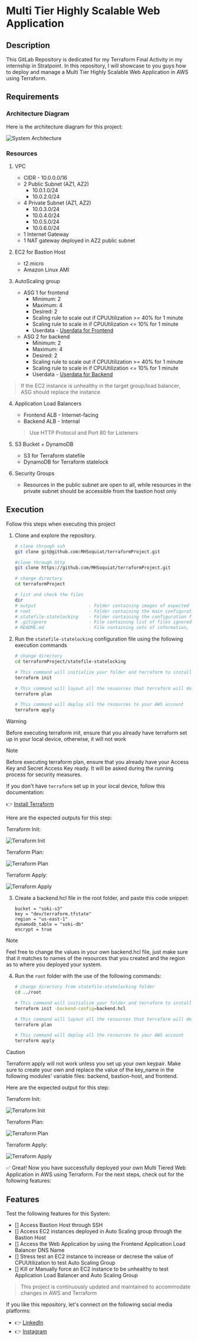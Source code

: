 # Multi Tier Highly Scalable Web Application

## Description

This GitLab Repository is dedicated for my Terraform Final Activity in my internship in Stratpoint. In this repository, I will showcase to you guys how to deploy and manage a Multi Tier Highly Scalable Web Application in AWS using Terraform. 

## Requirements 

### Architecture Diagram

Here is the architecture diagram for this project: 

![System Architecture](../output/TerraformDiagram.png)

### Resources

1. VPC
    - CIDR - 10.0.0.0/16
    - 2 Public Subnet (AZ1, AZ2)
        - 10.0.1.0/24
        - 10.0.2.0/24
    - 4 Private Subnet (AZ1, AZ2)
        - 10.0.3.0/24
        - 10.0.4.0/24
        - 10.0.5.0/24
        - 10.0.6.0/24
    - 1 Internet Gateway
    - 1 NAT gateway deployed in AZ2 public subnet

2. EC2 for Bastion Host
    - t2.micro
    - Amazon Linux AMI

3. AutoScaling group
    - ASG 1 for frontend
        - Minimum: 2
        - Maximum: 4
        - Desired: 2
        - Scaling rule to scale out if CPUUtilization >= 40% for 1 minute
        - Scaling rule to scale in if CPUUtilization <= 10% for 1 minute
        - Userdata - [Userdata for Frontend](../terraformProject/root/modules/frontend/frontend_userdata.sh)
    - ASG 2 for backend
        - Minimum: 2
        - Maximum: 4
        - Desired: 2
        - Scaling rule to scale out if CPUUtilization >= 40% for 1 minute
        - Scaling rule to scale in if CPUUtilization <= 10% for 1 minute
        - Userdata - [Userdata for Backend](../terraformProject/root/modules/backend/backend_userdata.sh)

> If the EC2 instance is unhealthy in the target group/load balancer, ASG should replace the instance

4. Application Load Balancers
    - Frontend ALB - Internet-facing
    - Backend ALB - Internal
    > Use HTTP Protocol and Port 80 for Listeners

5. S3 Bucket + DynamoDB
    - S3 for Terraform statefile
    - DynamoDB for Terraform statelock

6. Security Groups
    - Resources in the public subnet are open to all, while resources in the private subnet should be accessible from the bastion host only

## Execution

Follow this steps when executing this project
1.  Clone and explore the repository.

    ```bash
    # clone through ssh
    git clone git@github.com:MHSoquiat/terraformProject.git
    
    #clone through http
    git clone https://github.com/MHSoquiat/terraformProject.git

    # change directory
    cd terraformProject

    # list and check the files
    dir
    # output                    - Folder containing images of expected outputs displayed in README.md
    # root                      - Folder containing the main configuration file and modules
    # statefile-statelocking    - Folder containing the configuration file for statefile and state locking
    # .gitignore                - File containing list of files ignored in git commands
    # README.md                 - File containing sets of information, instructions, and details about the repository.
    ```

2. Run the `statefile-statelocking` configuration file using the following execution commands 

    ```bash
    # change directory
    cd terraformProject/statefile-statelocking

    # This command will initialize your folder and terraform to install the necessary extensions for the task required
    terraform init

    # This command will layout all the resources that terraform will deploy in your account
    terraform plan

    # This command will deploy all the resources to your AWS account
    terraform apply
    ```

>[!WARNING]
>Before executing terraform init, ensure that you already have terraform set up in your local device, otherwise, it will not work

>[!NOTE]
>Before executing terraform plan, ensure that you already have your Access Key and Secret Access Key ready. It will be asked during the running process for security measures.

If you don't have `terraform` set up in your local device, follow this documentation:

:point_right: [Install Terraform](https://developer.hashicorp.com/terraform/tutorials/aws-get-started/install-cli)

Here are the expected outputs for this step:

Terraform Init: 

![Terraform Init](../output/init-ss.png)

Terraform Plan:

![Terraform Plan](../output/plan-ss.png)

Terraform Apply: 

![Terraform Apply](../output/apply-ss.png)

3. Create a backend.hcl file in the root folder, and paste this code snippet:

    ```hcl
    bucket = "soki-s3"
    key = "dev/terraform.tfstate"
    region = "us-east-1"
    dynamodb_table = "soki-db"
    encrypt = true
    ```

>[!NOTE]
> Feel free to change the values in your own backend.hcl file, just make sure that it matches to names of the resources that you created and the region as to where you deployed your system.

4. Run the `root` folder with the use of the following commands:

    ```bash
    # change directory from statefile-statelocking folder
    cd ../root

    # This command will initialize your folder and terraform to install the necessary extensions for the task required, make sure to create your own backend.hcl file containing all the necessary information for s3, dynamodb, and region
    terraform init -backend-config=backend.hcl

    # This command will layout all the resources that terraform will deploy in your account
    terraform plan

    # This command will deploy all the resources to your AWS account
    terraform apply
    ```

>[!CAUTION]
> Terraform apply will not work unless you set up your own keypair. Make sure to create your own and replace the value of the key_name in the following modules' variable files: backend, bastion-host, and frontend.

Here are the expected output for this step:

Terraform Init: 

![Terraform Init](../output/init-r.png)

Terraform Plan:

![Terraform Plan](../output/plan-r.png)

Terraform Apply: 

![Terraform Apply](../output/apply-r.png)

:white_check_mark: Great! Now you have successfully deployed your own Multi Tiered Web Application in AWS using Terraform. For the next steps, check out for the following features:

## Features

Test the following features for this System:

- [] Access Bastion Host through SSH
- [] Access EC2 instances deployed in Auto Scaling group through the Bastion Host
- [] Access the Web Application by using the Frontend Application Load Balancer DNS Name
- [] Stress test an EC2 instance to increase or decrese the value of CPUUtilization to test Auto Scaling Group
- [] Kill or Manually force an EC2 instance to be unhealthy to test Application Load Balancer and Auto Scaling Group

> This project is continuously updated and maintained to accommodate changes in AWS and Terraform

If you like this repository, let's connect on the following social media platforms:
- :point_right: [LinkedIn](https://www.linkedin.com/in/soqwapo/)
- :point_right: [Instagram](https://www.instagram.com/soqwapo/)
